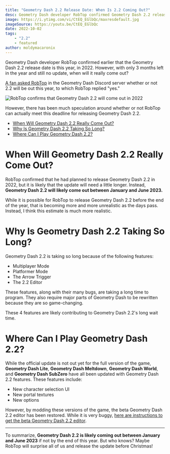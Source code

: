 ```yaml
---
title: "Geometry Dash 2.2 Release Date: When Is 2.2 Coming Out?"
desc: Geometry Dash developer RobTop confirmed Geometry Dash 2.2 release date is this year, in 2022. But will it really?
image: https://i.ytimg.com/vi/CtEQ_EGlbQc/maxresdefault.jpg
imageSource: https://youtu.be/CtEQ_EGlbQc
date: 2022-10-02
tags:
    - "2.2"
    - featured
author: moldymacaronix
---
```


Geometry Dash developer RobTop confirmed earlier that the Geometry Dash 2.2 release date is this year, in 2022. However, with only 3 months left in the year and still no update, when will it really come out?

[A fan asked RobTop](/posts/2-2-release-date-confirmed/) in the Geometry Dash Discord server whether or not 2.2 will be out this year, to which RobTop replied "yes."

![RobTop confirms that Geometry Dash 2.2 will come out in 2022](https://media.discordapp.net/attachments/392087938239954950/942907008754004048/unknown.png)

However, there has been much speculation around whether or not RobTop can actually meet this deadline for releasing Geometry Dash 2.2.

* [When Will Geometry Dash 2.2 Really Come Out?](#when-will-geometry-dash-2.2-really-come-out%3F)
* [Why Is Geometry Dash 2.2 Taking So Long?](#why-is-geometry-dash-2.2-taking-so-long%3F)
* [Where Can I Play Geometry Dash 2.2?](#where-can-i-play-geometry-dash-2.2%3F)

# When Will Geometry Dash 2.2 Really Come Out?

RobTop confirmed that he had planned to release Geometry Dash 2.2 in 2022, but it is likely that the update will need a little longer. Instead, **Geometry Dash 2.2 will likely come out between January and June 2023.**

While it is possible for RobTop to release Geometry Dash 2.2 before the end of the year, that is becoming more and more unrealistic as the days pass. Instead, I think this estimate is much more realistic.

# Why Is Geometry Dash 2.2 Taking So Long?

Geometry Dash 2.2 is taking so long because of the following features:

* Multiplayer Mode
* Platformer Mode
* The Arrow Trigger
* The 2.2 Editor

These features, along with their many bugs, are taking a long time to program. They also require major parts of Geometry Dash to be rewritten because they are so game-changing.

These 4 features are likely contributing to Geometry Dash 2.2's long wait time.

# Where Can I Play Geometry Dash 2.2?

While the official update is not out yet for the full version of the game, **Geometry Dash Lite**, **Geometry Dash Meltdown**, **Geometry Dash World**, and **Geometry Dash SubZero** have all been updated with Geometry Dash 2.2 features. These features include:

* New character selection UI
* New portal textures
* New options

However, by modding these versions of the game, the beta Geometry Dash 2.2 editor has been restored. While it is very buggy, [here are instructions to get the beta Geometry Dash 2.2 editor](/posts/how-to-get-the-2-2-editor/).

---

To summarize, **Geometry Dash 2.2 is likely coming out between January and June 2023** if not by the end of this year. But who knows? Maybe RobTop will surprise all of us and release the update before Christmas!